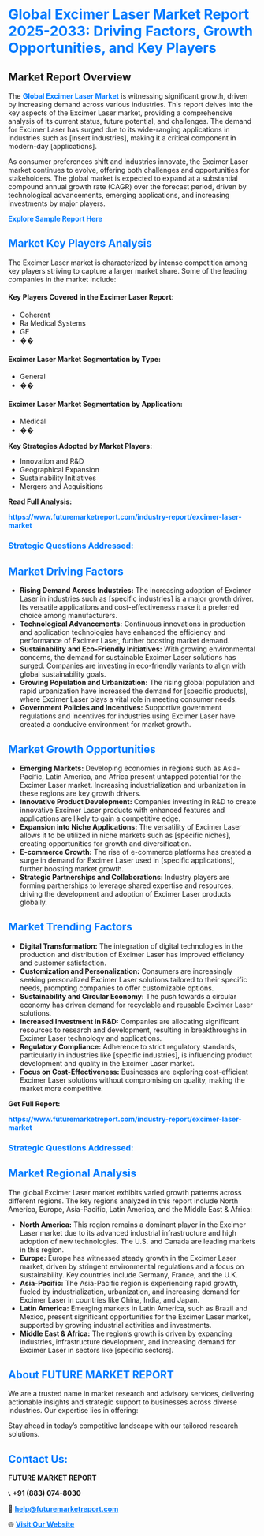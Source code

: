 <h1 style="color: #007BFF;">Global Excimer Laser Market Report 2025-2033: Driving Factors, Growth Opportunities, and Key Players</h1>

<section id="overview">
<h2>Market Report Overview</h2>
<p>The <a href="https://www.futuremarketreport.com/industry-report/excimer-laser-market" style="color: #007BFF; text-decoration: none;"><strong>Global Excimer Laser Market</strong></a> is witnessing significant growth, driven by increasing demand across various industries. This report delves into the key aspects of the Excimer Laser market, providing a comprehensive analysis of its current status, future potential, and challenges. The demand for Excimer Laser has surged due to its wide-ranging applications in industries such as [insert industries], making it a critical component in modern-day [applications].</p>
<p>As consumer preferences shift and industries innovate, the Excimer Laser market continues to evolve, offering both challenges and opportunities for stakeholders. The global market is expected to expand at a substantial compound annual growth rate (CAGR) over the forecast period, driven by technological advancements, emerging applications, and increasing investments by major players.</p>
</section>

<section id="overview">
<p><a href="https://www.futuremarketreport.com/request-sample/reportId=118522" style="color: #007BFF; text-decoration: none;"><strong>Explore Sample Report Here</strong></a></p>
</section>

<section id="key-players">
<h2 style="color: #007BFF;">Market Key Players Analysis</h2>
<p>The Excimer Laser market is characterized by intense competition among key players striving to capture a larger market share. Some of the leading companies in the market include:</p>
<h4>Key Players Covered in the Excimer Laser Report:</h4>
<ul><li>Coherent</li><li>Ra Medical Systems</li><li>GE</li><li>��</li></ul>
<h4>Excimer Laser Market Segmentation by Type:</h4>
<ul><li>General</li><li>��</li></ul>

<h4>Excimer Laser Market Segmentation by Application:</h4>
<ul><li>Medical</li><li>��</li></ul>
<p><strong>Key Strategies Adopted by Market Players:</strong></p>
<ul>
<li>Innovation and R&D</li>
<li>Geographical Expansion</li>
<li>Sustainability Initiatives</li>
<li>Mergers and Acquisitions</li>
</ul>
</section>

<section>
<p><strong>Read Full Analysis: </strong></p><a href="https://www.futuremarketreport.com/industry-report/excimer-laser-market" style="color: #007BFF; text-decoration: none;"><strong>https://www.futuremarketreport.com/industry-report/excimer-laser-market</strong></a>
<h3 style="color: #007BFF;">Strategic Questions Addressed:</h3>
</section>

<section id="driving-factors">
<h2 style="color: #007BFF;">Market Driving Factors</h2>
<ul>
<li><strong>Rising Demand Across Industries:</strong> The increasing adoption of Excimer Laser in industries such as [specific industries] is a major growth driver. Its versatile applications and cost-effectiveness make it a preferred choice among manufacturers.</li>
<li><strong>Technological Advancements:</strong> Continuous innovations in production and application technologies have enhanced the efficiency and performance of Excimer Laser, further boosting market demand.</li>
<li><strong>Sustainability and Eco-Friendly Initiatives:</strong> With growing environmental concerns, the demand for sustainable Excimer Laser solutions has surged. Companies are investing in eco-friendly variants to align with global sustainability goals.</li>
<li><strong>Growing Population and Urbanization:</strong> The rising global population and rapid urbanization have increased the demand for [specific products], where Excimer Laser plays a vital role in meeting consumer needs.</li>
<li><strong>Government Policies and Incentives:</strong> Supportive government regulations and incentives for industries using Excimer Laser have created a conducive environment for market growth.</li>
</ul>
</section>

<section id="growth-opportunities">
<h2 style="color: #007BFF;">Market Growth Opportunities</h2>
<ul>
<li><strong>Emerging Markets:</strong> Developing economies in regions such as Asia-Pacific, Latin America, and Africa present untapped potential for the Excimer Laser market. Increasing industrialization and urbanization in these regions are key growth drivers.</li>
<li><strong>Innovative Product Development:</strong> Companies investing in R&D to create innovative Excimer Laser products with enhanced features and applications are likely to gain a competitive edge.</li>
<li><strong>Expansion into Niche Applications:</strong> The versatility of Excimer Laser allows it to be utilized in niche markets such as [specific niches], creating opportunities for growth and diversification.</li>
<li><strong>E-commerce Growth:</strong> The rise of e-commerce platforms has created a surge in demand for Excimer Laser used in [specific applications], further boosting market growth.</li>
<li><strong>Strategic Partnerships and Collaborations:</strong> Industry players are forming partnerships to leverage shared expertise and resources, driving the development and adoption of Excimer Laser products globally.</li>
</ul>
</section>

<section id="trending-factors">
<h2 style="color: #007BFF;">Market Trending Factors</h2>
<ul>
<li><strong>Digital Transformation:</strong> The integration of digital technologies in the production and distribution of Excimer Laser has improved efficiency and customer satisfaction.</li>
<li><strong>Customization and Personalization:</strong> Consumers are increasingly seeking personalized Excimer Laser solutions tailored to their specific needs, prompting companies to offer customizable options.</li>
<li><strong>Sustainability and Circular Economy:</strong> The push towards a circular economy has driven demand for recyclable and reusable Excimer Laser solutions.</li>
<li><strong>Increased Investment in R&D:</strong> Companies are allocating significant resources to research and development, resulting in breakthroughs in Excimer Laser technology and applications.</li>
<li><strong>Regulatory Compliance:</strong> Adherence to strict regulatory standards, particularly in industries like [specific industries], is influencing product development and quality in the Excimer Laser market.</li>
<li><strong>Focus on Cost-Effectiveness:</strong> Businesses are exploring cost-efficient Excimer Laser solutions without compromising on quality, making the market more competitive.</li>
</ul>
</section>

<section>
<p><strong>Get Full Report: </strong></p><a href="https://www.futuremarketreport.com/industry-report/excimer-laser-market" style="color: #007BFF; text-decoration: none;"><strong>https://www.futuremarketreport.com/industry-report/excimer-laser-market</strong></a>
<h3 style="color: #007BFF;">Strategic Questions Addressed:</h3>
</section>


<section id="regional-analysis">
<h2 style="color: #007BFF;">Market Regional Analysis</h2>
<p>The global Excimer Laser market exhibits varied growth patterns across different regions. The key regions analyzed in this report include North America, Europe, Asia-Pacific, Latin America, and the Middle East & Africa:</p>
<ul>
<li><strong>North America:</strong> This region remains a dominant player in the Excimer Laser market due to its advanced industrial infrastructure and high adoption of new technologies. The U.S. and Canada are leading markets in this region.</li>
<li><strong>Europe:</strong> Europe has witnessed steady growth in the Excimer Laser market, driven by stringent environmental regulations and a focus on sustainability. Key countries include Germany, France, and the U.K.</li>
<li><strong>Asia-Pacific:</strong> The Asia-Pacific region is experiencing rapid growth, fueled by industrialization, urbanization, and increasing demand for Excimer Laser in countries like China, India, and Japan.</li>
<li><strong>Latin America:</strong> Emerging markets in Latin America, such as Brazil and Mexico, present significant opportunities for the Excimer Laser market, supported by growing industrial activities and investments.</li>
<li><strong>Middle East & Africa:</strong> The region’s growth is driven by expanding industries, infrastructure development, and increasing demand for Excimer Laser in sectors like [specific sectors].</li>
</ul>
</section>

<footer>
<h2 style="color: #007BFF;">About FUTURE MARKET REPORT</h2>
<p>We are a trusted name in market research and advisory services, delivering actionable insights and strategic support to businesses across diverse industries. Our expertise lies in offering:</p>

<p>Stay ahead in today’s competitive landscape with our tailored research solutions.</p>

<h2 style="color: #007BFF;">Contact Us:</h2>
<p><strong>FUTURE MARKET REPORT</strong></p>
<p>📞 <strong>+91 (883) 074-8030</strong></p>
<p>📧 <strong><a href="mailto:help@futuremarketreport.com" style="color: #007BFF;">help@futuremarketreport.com</a></strong></p>
<p>🌐 <strong><a href="https://www.futuremarketreport.com/" style="color: #007BFF;">Visit Our Website</a></strong></p>
</footer>